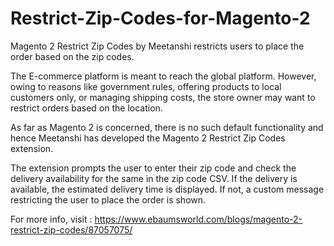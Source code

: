 # Restrict-Zip-Codes-for-Magento-2
Magento 2 Restrict Zip Codes by Meetanshi restricts users to place the order based on the zip codes.  

The E-commerce platform is meant to reach the global platform. However, owing to reasons like government rules, offering products to local customers only, or managing shipping costs, the store owner may want to restrict orders based on the location.  

As far as Magento 2 is concerned, there is no such default functionality and hence Meetanshi has developed the Magento 2 Restrict Zip Codes extension.  

The extension prompts the user to enter their zip code and check the delivery availability for the same in the zip code CSV. If the delivery is available, the estimated delivery time is displayed. If not, a custom message restricting the user to place the order is shown.  

For more info, visit : https://www.ebaumsworld.com/blogs/magento-2-restrict-zip-codes/87057075/
